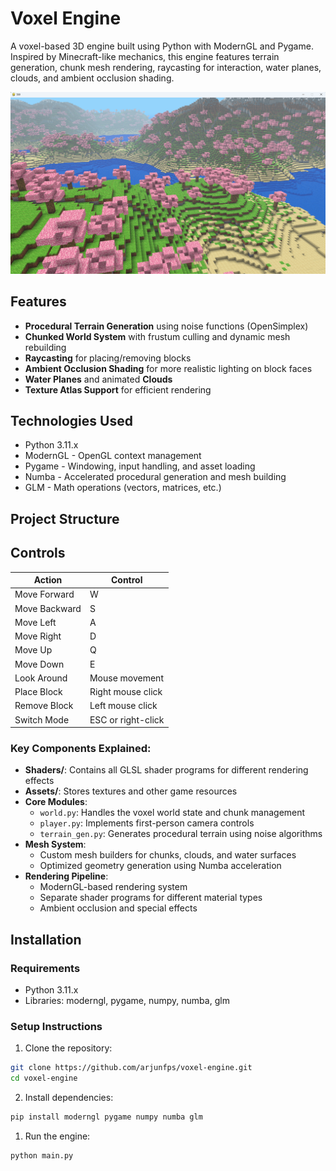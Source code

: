 # Voxel Engine

A voxel-based 3D engine built using Python with ModernGL and Pygame. Inspired by Minecraft-like mechanics, this engine features terrain generation, chunk mesh rendering, raycasting for interaction, water planes, clouds, and ambient occlusion shading.

![Voxel Engine Screenshot](./img/screenshot.png)

## Features

- **Procedural Terrain Generation** using noise functions (OpenSimplex)
- **Chunked World System** with frustum culling and dynamic mesh rebuilding
- **Raycasting** for placing/removing blocks
- **Ambient Occlusion Shading** for more realistic lighting on block faces
- **Water Planes** and animated **Clouds**
- **Texture Atlas Support** for efficient rendering

## Technologies Used

- Python 3.11.x
- ModernGL - OpenGL context management
- Pygame - Windowing, input handling, and asset loading
- Numba - Accelerated procedural generation and mesh building
- GLM - Math operations (vectors, matrices, etc.)

## Project Structure


## Controls

| Action            | Control               |
|-------------------|-----------------------|
| Move Forward      | W                     |
| Move Backward     | S                     |
| Move Left         | A                     |
| Move Right        | D                     |
| Move Up           | Q                     |
| Move Down         | E                     |
| Look Around       | Mouse movement        |
| Place Block       | Right mouse click     |
| Remove Block      | Left mouse click      |
| Switch Mode       | ESC or right-click    |


### Key Components Explained:

- **Shaders/**: Contains all GLSL shader programs for different rendering effects
- **Assets/**: Stores textures and other game resources
- **Core Modules**:
  - `world.py`: Handles the voxel world state and chunk management
  - `player.py`: Implements first-person camera controls
  - `terrain_gen.py`: Generates procedural terrain using noise algorithms
- **Mesh System**:
  - Custom mesh builders for chunks, clouds, and water surfaces
  - Optimized geometry generation using Numba acceleration
- **Rendering Pipeline**:
  - ModernGL-based rendering system
  - Separate shader programs for different material types
  - Ambient occlusion and special effects



## Installation

### Requirements

- Python 3.11.x
- Libraries: moderngl, pygame, numpy, numba, glm

### Setup Instructions

1. Clone the repository:
```bash
git clone https://github.com/arjunfps/voxel-engine.git 
cd voxel-engine
```

2. Install dependencies:
```bash
pip install moderngl pygame numpy numba glm
```

1. Run the engine:
```bash
python main.py
```
